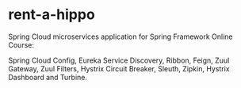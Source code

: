 # rent-a-hippo

Spring Cloud microservices application for Spring Framework Online Course:

Spring Cloud Config, Eureka Service Discovery, Ribbon, Feign, Zuul Gateway, Zuul Filters, Hystrix Circuit Breaker, Sleuth, Zipkin, Hystrix Dashboard and Turbine.
